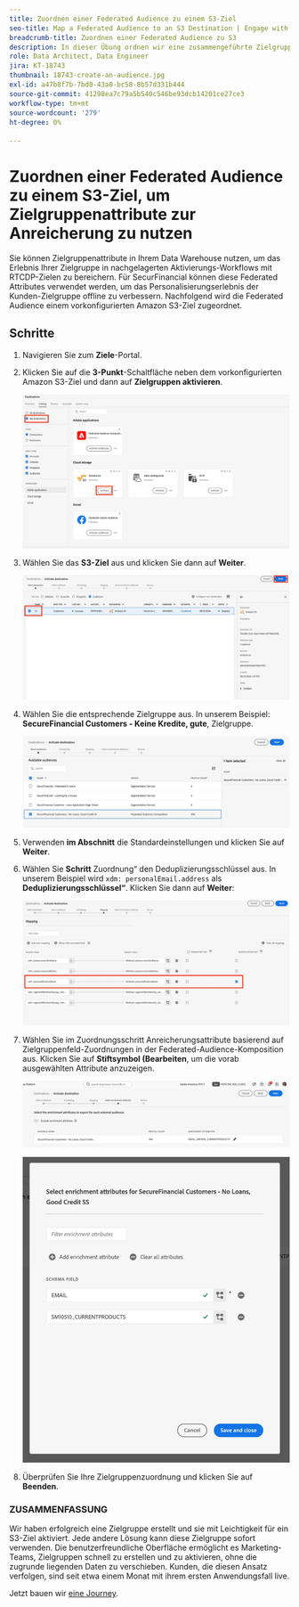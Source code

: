 ```yaml
---
title: Zuordnen einer Federated Audience zu einem S3-Ziel
seo-title: Map a Federated Audience to an S3 Destination | Engage with audiences directly from your data warehouse using Federated Audience Composition
breadcrumb-title: Zuordnen einer Federated Audience zu S3
description: In dieser Übung ordnen wir eine zusammengeführte Zielgruppe einem nachgelagerten Real-Time CDP-Ziel zu, um ein personalisiertes Offline-Erlebnis zu unterstützen.
role: Data Architect, Data Engineer
jira: KT-18743
thumbnail: 18743-create-an-audience.jpg
exl-id: a47b8f7b-7bd0-43a0-bc58-8b57d331b444
source-git-commit: 41298ea7c79a5b540c546be93dcb14201ce27ce3
workflow-type: tm+mt
source-wordcount: '279'
ht-degree: 0%

---
```


# Zuordnen einer Federated Audience zu einem S3-Ziel, um Zielgruppenattribute zur Anreicherung zu nutzen

Sie können Zielgruppenattribute in Ihrem Data Warehouse nutzen, um das Erlebnis Ihrer Zielgruppe in nachgelagerten Aktivierungs-Workflows mit RTCDP-Zielen zu bereichern. Für SecurFinancial können diese Federated Attributes verwendet werden, um das Personalisierungserlebnis der Kunden-Zielgruppe offline zu verbessern. Nachfolgend wird die Federated Audience einem vorkonfigurierten Amazon S3-Ziel zugeordnet.

## Schritte

1. Navigieren Sie zum **Ziele**-Portal.

2. Klicken Sie auf die **3-Punkt**-Schaltfläche neben dem vorkonfigurierten Amazon S3-Ziel und dann auf **Zielgruppen aktivieren**.

   ![activate-audience](assets/activate-audiences.png)

3. Wählen Sie das **S3-Ziel** aus und klicken Sie dann auf **Weiter**.

   ![select-s3-destination](assets/select-s3-destination.png)

4. Wählen Sie die entsprechende Zielgruppe aus. In unserem Beispiel: **SecureFinancial Customers - Keine Kredite, gute**, Zielgruppe.

   ![select-s3-audience](assets/select-s3-audience.png)

5. Verwenden **im Abschnitt** die Standardeinstellungen und klicken Sie auf **Weiter**.

6. Wählen Sie **Schritt** Zuordnung“ den Deduplizierungsschlüssel aus. In unserem Beispiel wird `xdm: personalEmail.address` als **Deduplizierungsschlüssel“**. Klicken Sie dann auf **Weiter**:

   ![deduplizierungsschlüssel](assets/deduplication-key.png)

7. Wählen Sie im Zuordnungsschritt Anreicherungsattribute basierend auf Zielgruppenfeld-Zuordnungen in der Federated-Audience-Komposition aus. Klicken Sie auf **Stiftsymbol (Bearbeiten**, um die vorab ausgewählten Attribute anzuzeigen.

   ![edit-attributes](assets/edit-attributes.png)

   ![final-attributes](assets/final-attribution.png)

8. Überprüfen Sie Ihre Zielgruppenzuordnung und klicken Sie auf **Beenden**.

### ZUSAMMENFASSUNG

Wir haben erfolgreich eine Zielgruppe erstellt und sie mit Leichtigkeit für ein S3-Ziel aktiviert. Jede andere Lösung kann diese Zielgruppe sofort verwenden. Die benutzerfreundliche Oberfläche ermöglicht es Marketing-Teams, Zielgruppen schnell zu erstellen und zu aktivieren, ohne die zugrunde liegenden Daten zu verschieben. Kunden, die diesen Ansatz verfolgen, sind seit etwa einem Monat mit ihrem ersten Anwendungsfall live.


Jetzt bauen wir [eine Journey](build-journey-federated-audience.md).
